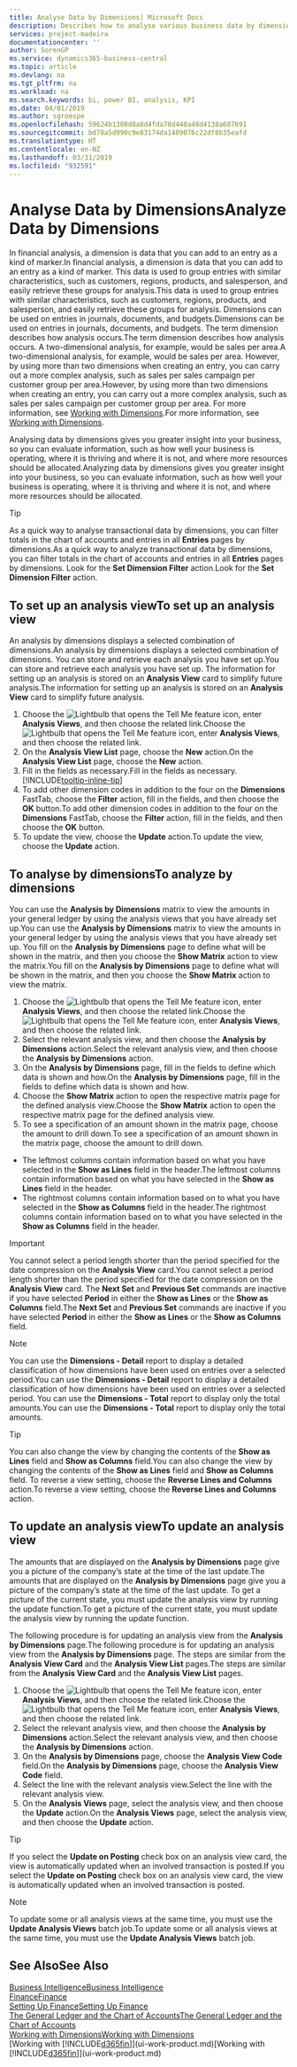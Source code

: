 ```yaml
---
title: Analyse Data by Dimensions| Microsoft Docs
description: Describes how to analyse various business data by dimensions.
services: project-madeira
documentationcenter: ''
author: SorenGP
ms.service: dynamics365-business-central
ms.topic: article
ms.devlang: na
ms.tgt_pltfrm: na
ms.workload: na
ms.search.keywords: bi, power BI, analysis, KPI
ms.date: 04/01/2019
ms.author: sgroespe
ms.openlocfilehash: 59624b1308d8a8d4fda78d440a48d4138a687691
ms.sourcegitcommit: bd78a5d990c9e83174da1409076c22df8b35eafd
ms.translationtype: HT
ms.contentlocale: en-NZ
ms.lasthandoff: 03/31/2019
ms.locfileid: "932591"
---
```

#  <a name="analyze-data-by-dimensions"></a><span data-ttu-id="e54e4-103">Analyse Data by Dimensions</span><span class="sxs-lookup"><span data-stu-id="e54e4-103">Analyze Data by Dimensions</span></span>
<span data-ttu-id="e54e4-104">In financial analysis, a dimension is data that you can add to an entry as a kind of marker.</span><span class="sxs-lookup"><span data-stu-id="e54e4-104">In financial analysis, a dimension is data that you can add to an entry as a kind of marker.</span></span> <span data-ttu-id="e54e4-105">This data is used to group entries with similar characteristics, such as customers, regions, products, and salesperson, and easily retrieve these groups for analysis.</span><span class="sxs-lookup"><span data-stu-id="e54e4-105">This data is used to group entries with similar characteristics, such as customers, regions, products, and salesperson, and easily retrieve these groups for analysis.</span></span> <span data-ttu-id="e54e4-106">Dimensions can be used on entries in journals, documents, and budgets.</span><span class="sxs-lookup"><span data-stu-id="e54e4-106">Dimensions can be used on entries in journals, documents, and budgets.</span></span> <span data-ttu-id="e54e4-107">The term dimension describes how analysis occurs.</span><span class="sxs-lookup"><span data-stu-id="e54e4-107">The term dimension describes how analysis occurs.</span></span> <span data-ttu-id="e54e4-108">A two-dimensional analysis, for example, would be sales per area.</span><span class="sxs-lookup"><span data-stu-id="e54e4-108">A two-dimensional analysis, for example, would be sales per area.</span></span> <span data-ttu-id="e54e4-109">However, by using more than two dimensions when creating an entry, you can carry out a more complex analysis, such as sales per sales campaign per customer group per area.</span><span class="sxs-lookup"><span data-stu-id="e54e4-109">However, by using more than two dimensions when creating an entry, you can carry out a more complex analysis, such as sales per sales campaign per customer group per area.</span></span> <span data-ttu-id="e54e4-110">For more information, see [Working with Dimensions](finance-dimensions.md).</span><span class="sxs-lookup"><span data-stu-id="e54e4-110">For more information, see [Working with Dimensions](finance-dimensions.md).</span></span>

<span data-ttu-id="e54e4-111">Analysing data by dimensions gives you greater insight into your business, so you can evaluate information, such as how well your business is operating, where it is thriving and where it is not, and where more resources should be allocated.</span><span class="sxs-lookup"><span data-stu-id="e54e4-111">Analyzing data by dimensions gives you greater insight into your business, so you can evaluate information, such as how well your business is operating, where it is thriving and where it is not, and where more resources should be allocated.</span></span>

> [!TIP]
> <span data-ttu-id="e54e4-112">As a quick way to analyse transactional data by dimensions, you can filter totals in the chart of accounts and entries in all **Entries** pages by dimensions.</span><span class="sxs-lookup"><span data-stu-id="e54e4-112">As a quick way to analyze transactional data by dimensions, you can filter totals in the chart of accounts and entries in all **Entries** pages by dimensions.</span></span> <span data-ttu-id="e54e4-113">Look for the **Set Dimension Filter** action.</span><span class="sxs-lookup"><span data-stu-id="e54e4-113">Look for the **Set Dimension Filter** action.</span></span>

## <a name="to-set-up-an-analysis-view"></a><span data-ttu-id="e54e4-114">To set up an analysis view</span><span class="sxs-lookup"><span data-stu-id="e54e4-114">To set up an analysis view</span></span>  
<span data-ttu-id="e54e4-115">An analysis by dimensions displays a selected combination of dimensions.</span><span class="sxs-lookup"><span data-stu-id="e54e4-115">An analysis by dimensions displays a selected combination of dimensions.</span></span> <span data-ttu-id="e54e4-116">You can store and retrieve each analysis you have set up.</span><span class="sxs-lookup"><span data-stu-id="e54e4-116">You can store and retrieve each analysis you have set up.</span></span> <span data-ttu-id="e54e4-117">The information for setting up an analysis is stored on an **Analysis View** card to simplify future analysis.</span><span class="sxs-lookup"><span data-stu-id="e54e4-117">The information for setting up an analysis is stored on an **Analysis View** card to simplify future analysis.</span></span>  

1. <span data-ttu-id="e54e4-118">Choose the ![Lightbulb that opens the Tell Me feature](media/ui-search/search_small.png "Tell me what you want to do") icon, enter **Analysis Views**, and then choose the related link.</span><span class="sxs-lookup"><span data-stu-id="e54e4-118">Choose the ![Lightbulb that opens the Tell Me feature](media/ui-search/search_small.png "Tell me what you want to do") icon, enter **Analysis Views**, and then choose the related link.</span></span>  
2. <span data-ttu-id="e54e4-119">On the **Analysis View List** page, choose the **New** action.</span><span class="sxs-lookup"><span data-stu-id="e54e4-119">On the **Analysis View List** page, choose the **New** action.</span></span>
3. <span data-ttu-id="e54e4-120">Fill in the fields as necessary.</span><span class="sxs-lookup"><span data-stu-id="e54e4-120">Fill in the fields as necessary.</span></span> [!INCLUDE[tooltip-inline-tip](includes/tooltip-inline-tip_md.md)]
4. <span data-ttu-id="e54e4-121">To add other dimension codes in addition to the four on the **Dimensions** FastTab, choose the **Filter** action, fill in the fields, and then choose the **OK** button.</span><span class="sxs-lookup"><span data-stu-id="e54e4-121">To add other dimension codes in addition to the four on the **Dimensions** FastTab, choose the **Filter** action, fill in the fields, and then choose the **OK** button.</span></span>  
5. <span data-ttu-id="e54e4-122">To update the view, choose the **Update** action.</span><span class="sxs-lookup"><span data-stu-id="e54e4-122">To update the view, choose the **Update** action.</span></span>

## <a name="to-analyze-by-dimensions"></a><span data-ttu-id="e54e4-123">To analyse by dimensions</span><span class="sxs-lookup"><span data-stu-id="e54e4-123">To analyze by dimensions</span></span>
<span data-ttu-id="e54e4-124">You can use the **Analysis by Dimensions** matrix to view the amounts in your general ledger by using the analysis views that you have already set up.</span><span class="sxs-lookup"><span data-stu-id="e54e4-124">You can use the **Analysis by Dimensions** matrix to view the amounts in your general ledger by using the analysis views that you have already set up.</span></span> <span data-ttu-id="e54e4-125">You fill on the **Analysis by Dimensions** page to define what will be shown in the matrix, and then you choose the **Show Matrix** action to view the matrix.</span><span class="sxs-lookup"><span data-stu-id="e54e4-125">You fill on the **Analysis by Dimensions** page to define what will be shown in the matrix, and then you choose the **Show Matrix** action to view the matrix.</span></span>  

1. <span data-ttu-id="e54e4-126">Choose the ![Lightbulb that opens the Tell Me feature](media/ui-search/search_small.png "Tell me what you want to do") icon, enter **Analysis Views**, and then choose the related link.</span><span class="sxs-lookup"><span data-stu-id="e54e4-126">Choose the ![Lightbulb that opens the Tell Me feature](media/ui-search/search_small.png "Tell me what you want to do") icon, enter **Analysis Views**, and then choose the related link.</span></span>  
2. <span data-ttu-id="e54e4-127">Select the relevant analysis view,  and then choose the **Analysis by Dimensions** action.</span><span class="sxs-lookup"><span data-stu-id="e54e4-127">Select the relevant analysis view,  and then choose the **Analysis by Dimensions** action.</span></span>
3. <span data-ttu-id="e54e4-128">On the **Analysis by Dimensions** page, fill in the fields to define which data is shown and how.</span><span class="sxs-lookup"><span data-stu-id="e54e4-128">On the **Analysis by Dimensions** page, fill in the fields to define which data is shown and how.</span></span>
4. <span data-ttu-id="e54e4-129">Choose the **Show Matrix** action to open the respective matrix page for the defined analysis view.</span><span class="sxs-lookup"><span data-stu-id="e54e4-129">Choose the **Show Matrix** action to open the respective matrix page for the defined analysis view.</span></span>
5. <span data-ttu-id="e54e4-130">To see a specification of an amount shown in the matrix page, choose the amount to drill down.</span><span class="sxs-lookup"><span data-stu-id="e54e4-130">To see a specification of an amount shown in the matrix page, choose the amount to drill down.</span></span>  

- <span data-ttu-id="e54e4-131">The leftmost columns contain information based on what you have selected in the **Show as Lines** field in the header.</span><span class="sxs-lookup"><span data-stu-id="e54e4-131">The leftmost columns contain information based on what you have selected in the **Show as Lines** field in the header.</span></span>  
- <span data-ttu-id="e54e4-132">The rightmost columns contain information based on to what you have selected in the **Show as Columns** field in the header.</span><span class="sxs-lookup"><span data-stu-id="e54e4-132">The rightmost columns contain information based on to what you have selected in the **Show as Columns** field in the header.</span></span>

> [!IMPORTANT]  
>   <span data-ttu-id="e54e4-133">You cannot select a period length shorter than the period specified for the date compression on the **Analysis View** card.</span><span class="sxs-lookup"><span data-stu-id="e54e4-133">You cannot select a period length shorter than the period specified for the date compression on the **Analysis View** card.</span></span> <span data-ttu-id="e54e4-134">The **Next Set** and **Previous Set** commands are inactive if you have selected **Period** in either the **Show as Lines** or the **Show as Columns** field.</span><span class="sxs-lookup"><span data-stu-id="e54e4-134">The **Next Set** and **Previous Set** commands are inactive if you have selected **Period** in either the **Show as Lines** or the **Show as Columns** field.</span></span>  

> [!NOTE]  
>   <span data-ttu-id="e54e4-135">You can use the **Dimensions - Detail** report to display a detailed classification of how dimensions have been used on entries over a selected period.</span><span class="sxs-lookup"><span data-stu-id="e54e4-135">You can use the **Dimensions - Detail** report to display a detailed classification of how dimensions have been used on entries over a selected period.</span></span> <span data-ttu-id="e54e4-136">You can use the **Dimensions - Total** report to display only the total amounts.</span><span class="sxs-lookup"><span data-stu-id="e54e4-136">You can use the **Dimensions - Total** report to display only the total amounts.</span></span>  

> [!TIP]  
>   <span data-ttu-id="e54e4-137">You can also change the view by changing the contents of the **Show as Lines** field and **Show as Columns** field.</span><span class="sxs-lookup"><span data-stu-id="e54e4-137">You can also change the view by changing the contents of the **Show as Lines** field and **Show as Columns** field.</span></span> <span data-ttu-id="e54e4-138">To reverse a view setting, choose the **Reverse Lines and Columns** action.</span><span class="sxs-lookup"><span data-stu-id="e54e4-138">To reverse a view setting, choose the **Reverse Lines and Columns** action.</span></span>

## <a name="to-update-an-analysis-view"></a><span data-ttu-id="e54e4-139">To update an analysis view</span><span class="sxs-lookup"><span data-stu-id="e54e4-139">To update an analysis view</span></span>  
<span data-ttu-id="e54e4-140">The amounts that are displayed on the **Analysis by Dimensions** page give you a picture of the company’s state at the time of the last update.</span><span class="sxs-lookup"><span data-stu-id="e54e4-140">The amounts that are displayed on the **Analysis by Dimensions** page give you a picture of the company’s state at the time of the last update.</span></span> <span data-ttu-id="e54e4-141">To get a picture of the current state, you must update the analysis view by running the update function.</span><span class="sxs-lookup"><span data-stu-id="e54e4-141">To get a picture of the current state, you must update the analysis view by running the update function.</span></span>

<span data-ttu-id="e54e4-142">The following procedure is for updating an analysis view from the **Analysis by Dimensions** page.</span><span class="sxs-lookup"><span data-stu-id="e54e4-142">The following procedure is for updating an analysis view from the **Analysis by Dimensions** page.</span></span> <span data-ttu-id="e54e4-143">The steps are similar from the **Analysis View Card** and the **Analysis View List** pages.</span><span class="sxs-lookup"><span data-stu-id="e54e4-143">The steps are similar from the **Analysis View Card** and the **Analysis View List** pages.</span></span>  

1. <span data-ttu-id="e54e4-144">Choose the ![Lightbulb that opens the Tell Me feature](media/ui-search/search_small.png "Tell me what you want to do") icon, enter **Analysis Views**, and then choose the related link.</span><span class="sxs-lookup"><span data-stu-id="e54e4-144">Choose the ![Lightbulb that opens the Tell Me feature](media/ui-search/search_small.png "Tell me what you want to do") icon, enter **Analysis Views**, and then choose the related link.</span></span>
2. <span data-ttu-id="e54e4-145">Select the relevant analysis view,  and then choose the **Analysis by Dimensions** action.</span><span class="sxs-lookup"><span data-stu-id="e54e4-145">Select the relevant analysis view,  and then choose the **Analysis by Dimensions** action.</span></span>
2. <span data-ttu-id="e54e4-146">On the **Analysis by Dimensions** page, choose the **Analysis View Code** field.</span><span class="sxs-lookup"><span data-stu-id="e54e4-146">On the **Analysis by Dimensions** page, choose the **Analysis View Code** field.</span></span>  
3. <span data-ttu-id="e54e4-147">Select the line with the relevant analysis view.</span><span class="sxs-lookup"><span data-stu-id="e54e4-147">Select the line with the relevant analysis view.</span></span>  
4. <span data-ttu-id="e54e4-148">On the **Analysis Views** page, select the analysis view, and then choose the **Update** action.</span><span class="sxs-lookup"><span data-stu-id="e54e4-148">On the **Analysis Views** page, select the analysis view, and then choose the **Update** action.</span></span>  

> [!TIP]  
>   <span data-ttu-id="e54e4-149">If you select the **Update on Posting** check box on an analysis view card, the view is automatically updated when an involved transaction is posted.</span><span class="sxs-lookup"><span data-stu-id="e54e4-149">If you select the **Update on Posting** check box on an analysis view card, the view is automatically updated when an involved transaction is posted.</span></span>

> [!NOTE]  
>   <span data-ttu-id="e54e4-150">To update some or all analysis views at the same time, you must use the **Update Analysis Views** batch job.</span><span class="sxs-lookup"><span data-stu-id="e54e4-150">To update some or all analysis views at the same time, you must use the **Update Analysis Views** batch job.</span></span>  

## <a name="see-also"></a><span data-ttu-id="e54e4-151">See Also</span><span class="sxs-lookup"><span data-stu-id="e54e4-151">See Also</span></span>
[<span data-ttu-id="e54e4-152">Business Intelligence</span><span class="sxs-lookup"><span data-stu-id="e54e4-152">Business Intelligence</span></span>](bi.md)  
[<span data-ttu-id="e54e4-153">Finance</span><span class="sxs-lookup"><span data-stu-id="e54e4-153">Finance</span></span>](finance.md)  
[<span data-ttu-id="e54e4-154">Setting Up Finance</span><span class="sxs-lookup"><span data-stu-id="e54e4-154">Setting Up Finance</span></span>](finance-setup-finance.md)  
[<span data-ttu-id="e54e4-155">The General Ledger and the Chart of Accounts</span><span class="sxs-lookup"><span data-stu-id="e54e4-155">The General Ledger and the Chart of Accounts</span></span>](finance-general-ledger.md)  
[<span data-ttu-id="e54e4-156">Working with Dimensions</span><span class="sxs-lookup"><span data-stu-id="e54e4-156">Working with Dimensions</span></span>](finance-dimensions.md)  
<span data-ttu-id="e54e4-157">[Working with [!INCLUDE[d365fin](includes/d365fin_md.md)]](ui-work-product.md)</span><span class="sxs-lookup"><span data-stu-id="e54e4-157">[Working with [!INCLUDE[d365fin](includes/d365fin_md.md)]](ui-work-product.md)</span></span>  
